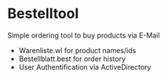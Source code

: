 # Bestelltool
Simple ordering tool to buy products via E-Mail
- Warenliste.wl for product names/ids
- Bestellblatt.best for order history
- User Authentification via ActiveDirectory
